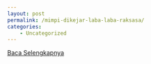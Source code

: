 ```yaml
---
layout: post
permalink: /mimpi-dikejar-laba-laba-raksasa/
categories:
    - Uncategorized
---
```


[Baca Selengkapnya](/07)